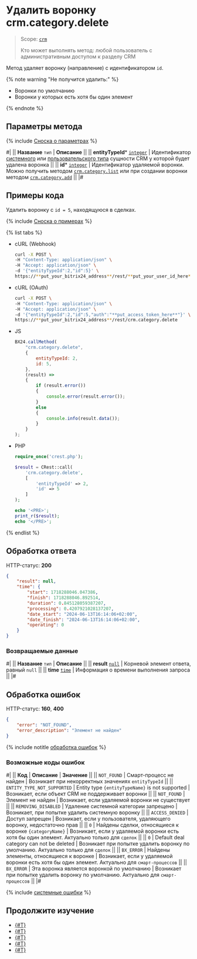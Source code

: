 # Удалить воронку crm.category.delete

> Scope: [`crm`](../../../scopes/permissions.md)
>
> Кто может выполнять метод: любой пользователь с административным доступом к разделу CRM

Метод удаляет воронку (направление) с идентификатором `id`.

{% note warning "Не получится удалить:" %}

* Воронки по умолчанию
* Воронки у которых есть хотя бы один элемент

{% endnote %}

## Параметры метода

{% include [Сноска о параметрах](../../../../_includes/required.md) %}

#|
|| **Название**
`тип` | **Описание** ||
|| **entityTypeId***
[`integer`][1] | Идентификатор [системного](./../../index.md) или [пользовательского типа](./../user-defined-object-types/index.md) сущности CRM у которой будет удалена воронка   ||
|| **id***
[`integer`][1] | Идентификатор удаляемой воронки. Можно получить методом [`crm.category.list`](./crm-category-list.md) или при создании воронки методом [`crm.category.add`](./crm-category-add.md) ||
|#

## Примеры кода

Удалить воронку с `id = 5`, находящуюся в сделках.

{% include [Сноска о примерах](../../../../_includes/examples.md) %}

{% list tabs %}

- cURL (Webhook)

    ```bash
    curl -X POST \
    -H "Content-Type: application/json" \
    -H "Accept: application/json" \
    -d '{"entityTypeId":2,"id":5}' \
    https://**put_your_bitrix24_address**/rest/**put_your_user_id_here**/**put_your_webhook_here**/crm.category.delete
    ```

- cURL (OAuth)

    ```bash
    curl -X POST \
    -H "Content-Type: application/json" \
    -H "Accept: application/json" \
    -d '{"entityTypeId":2,"id":5,"auth":"**put_access_token_here**"}' \
    https://**put_your_bitrix24_address**/rest/crm.category.delete
    ```

- JS

    ```javascript
    BX24.callMethod(
        "crm.category.delete",
        {
            entityTypeId: 2,
            id: 5,
        },
        (result) => 
        {
            if (result.error())
            {
                console.error(result.error());
            }
            else
            {
                console.info(result.data());
            }
        }
    );
    ```

- PHP

    ```php
    require_once('crest.php');

    $result = CRest::call(
        'crm.category.delete',
        [
            'entityTypeId' => 2,
            'id' => 5
        ]
    );

    echo '<PRE>';
    print_r($result);
    echo '</PRE>';
    ```

{% endlist %}

## Обработка ответа

HTTP-статус: **200**

```json
{
    "result": null,
    "time": {
        "start": 1718288046.047386,
        "finish": 1718288046.892514,
        "duration": 0.845128059387207,
        "processing": 0.4207921028137207,
        "date_start": "2024-06-13T16:14:06+02:00",
        "date_finish": "2024-06-13T16:14:06+02:00",
        "operating": 0
    }
}
```

### Возвращаемые данные

#|
|| **Название**
`тип` | **Описание** ||
|| **result**
[`null`][1] | Корневой элемент ответа, равный `null` ||
|| **time**
[`time`][1] | Информация о времени выполнения запроса ||
|#

## Обработка ошибок

HTTP-статус: **160**, **400**

```json
{
    "error": "NOT_FOUND",
    "error_description": "Элемент не найден"
}
```

{% include notitle [обработка ошибок](../../../../_includes/error-info.md) %}

### Возможные коды ошибок

#|
|| **Код** | **Описание** | **Значение** ||
|| `NOT_FOUND` | Смарт-процесс не найден | Возникает при некорректных значениях `entityTypeId` ||
|| `ENTITY_TYPE_NOT_SUPPORTED` | Entity type `{entityTypeName}` is not supported | Возникает, если объект CRM не поддерживает воронки ||
|| `NOT_FOUND` | Элемент не найден | Возникает, если удаляемой воронки не существует ||
|| `REMOVING_DISABLED` | Удаление системной категории запрещено | Возникает, при попытке удалить системную воронку ||
|| `ACCESS_DENIED` | Доступ запрещен | Возникает, если у пользователя, удаляющего воронку, недостаточно прав ||
|| `0` | Найдены сделки, относящиеся к воронке `{categoryName}` | Возникает, если у удаляемой воронки есть хотя бы один элемент. Актуально только для `сделок` ||
|| `0` | Default deal category can not be deleted | Возникает при попытке удалить воронку по умолчанию. Актуально только для `сделок` ||
|| `BX_ERROR` | Найдены элементы, относящиеся к воронке | Возникает, если у удаляемой воронки есть хотя бы один элемент. Актуально для `смарт-процессов` ||
|| `BX_ERROR` | Эта воронка является воронкой по умолчанию | Возникает при попытке удалить воронку по умолчанию. Актуально для `смарт-процессов` ||
|#

{% include [системные ошибки](../../../../_includes/system-errors.md) %}

## Продолжите изучение 

- [{#T}](./crm-category-add.md)
- [{#T}](./crm-category-update.md)
- [{#T}](./crm-category-get.md)
- [{#T}](./crm-category-list.md)
- [{#T}](./crm-category-fields.md)

[1]: ../../../data-types.md
